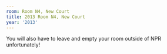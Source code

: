 ```yaml
---
room: Room N4, New Court
title: 2013 Room N4, New Court
year: '2013'
---
```


You will also have to leave and empty your room outside of NPR unfortunately!